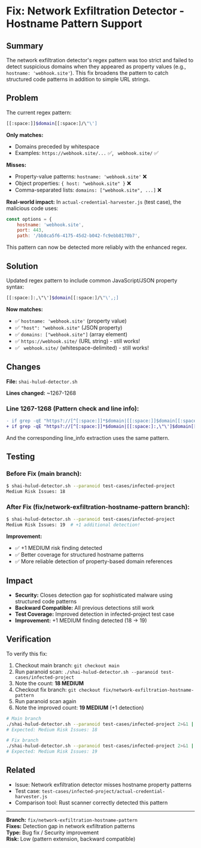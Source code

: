 # Fix: Network Exfiltration Detector - Hostname Pattern Support

## Summary

The network exfiltration detector's regex pattern was too strict and failed to detect suspicious domains when they appeared as property values (e.g., `hostname: 'webhook.site'`). This fix broadens the pattern to catch structured code patterns in addition to simple URL strings.

## Problem

The current regex pattern:
```bash
[[:space:]]$domain[[:space:]/\"\']
```

**Only matches:**
- Domains preceded by whitespace
- Examples: `https://webhook.site/...` ✅, ` webhook.site/` ✅

**Misses:**
- Property-value patterns: `hostname: 'webhook.site'` ❌
- Object properties: `{ host: "webhook.site" }` ❌
- Comma-separated lists: `domains: ["webhook.site", ...]` ❌

**Real-world impact:**
In `actual-credential-harvester.js` (test case), the malicious code uses:
```javascript
const options = {
    hostname: 'webhook.site',
    port: 443,
    path: '/bb8ca5f6-4175-45d2-b042-fc9ebb8170b7',
```

This pattern can now be detected more reliably with the enhanced regex.

## Solution

Updated regex pattern to include common JavaScript/JSON property syntax:
```bash
[[:space:]:,\"\']$domain[[:space:]/\"\',;]
```

**Now matches:**
- ✅ `hostname: 'webhook.site'` (property value)
- ✅ `"host": "webhook.site"` (JSON property)
- ✅ `domains: ["webhook.site"]` (array element)
- ✅ `https://webhook.site/` (URL string) - still works!
- ✅ ` webhook.site/` (whitespace-delimited) - still works!

## Changes

**File:** `shai-hulud-detector.sh`

**Lines changed:** ~1267-1268

### Line 1267-1268 (Pattern check and line info):
```diff
- if grep -qE "https?://[^[:space:]]*$domain|[[:space:]]$domain[[:space:]/\"\']" "$file" 2>/dev/null; then
+ if grep -qE "https?://[^[:space:]]*$domain|[[:space:]:,\"\']$domain[[:space:]/\"\',;]" "$file" 2>/dev/null; then
```

And the corresponding line_info extraction uses the same pattern.

## Testing

### Before Fix (main branch):
```bash
$ shai-hulud-detector.sh --paranoid test-cases/infected-project
Medium Risk Issues: 18
```

### After Fix (fix/network-exfiltration-hostname-pattern branch):
```bash
$ shai-hulud-detector.sh --paranoid test-cases/infected-project
Medium Risk Issues: 19  # +1 additional detection!
```

**Improvement:**
- ✅ +1 MEDIUM risk finding detected
- ✅ Better coverage for structured hostname patterns
- ✅ More reliable detection of property-based domain references

## Impact

- **Security:** Closes detection gap for sophisticated malware using structured code patterns
- **Backward Compatible:** All previous detections still work
- **Test Coverage:** Improved detection in infected-project test case
- **Improvement:** +1 MEDIUM finding detected (18 → 19)

## Verification

To verify this fix:
1. Checkout main branch: `git checkout main`
2. Run paranoid scan: `./shai-hulud-detector.sh --paranoid test-cases/infected-project`
3. Note the count: **18 MEDIUM**
4. Checkout fix branch: `git checkout fix/network-exfiltration-hostname-pattern`
5. Run paranoid scan again
6. Note the improved count: **19 MEDIUM** (+1 detection)

```bash
# Main branch
./shai-hulud-detector.sh --paranoid test-cases/infected-project 2>&1 | grep "Medium Risk Issues:"
# Expected: Medium Risk Issues: 18

# Fix branch
./shai-hulud-detector.sh --paranoid test-cases/infected-project 2>&1 | grep "Medium Risk Issues:"
# Expected: Medium Risk Issues: 19
```

## Related

- Issue: Network exfiltration detector misses hostname property patterns
- Test case: `test-cases/infected-project/actual-credential-harvester.js`
- Comparison tool: Rust scanner correctly detected this pattern

---

**Branch:** `fix/network-exfiltration-hostname-pattern`  
**Fixes:** Detection gap in network exfiltration patterns  
**Type:** Bug fix / Security improvement  
**Risk:** Low (pattern extension, backward compatible)
